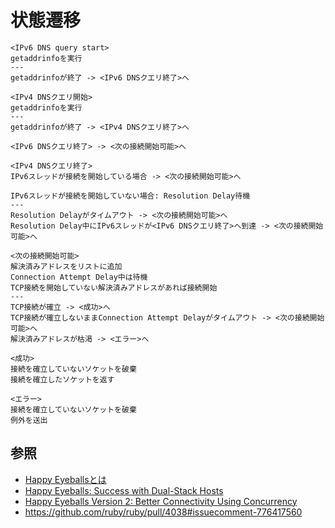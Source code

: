 # 状態遷移

```
<IPv6 DNS query start>
getaddrinfoを実行
---
getaddrinfoが終了 -> <IPv6 DNSクエリ終了>へ

<IPv4 DNSクエリ開始>
getaddrinfoを実行
---
getaddrinfoが終了 -> <IPv4 DNSクエリ終了>へ

<IPv6 DNSクエリ終了> -> <次の接続開始可能>へ

<IPv4 DNSクエリ終了>
IPv6スレッドが接続を開始している場合 -> <次の接続開始可能>へ

IPv6スレッドが接続を開始していない場合: Resolution Delay待機
---
Resolution Delayがタイムアウト -> <次の接続開始可能>へ
Resolution Delay中にIPv6スレッドが<IPv6 DNSクエリ終了>へ到達 -> <次の接続開始可能>へ

<次の接続開始可能>
解決済みアドレスをリストに追加
Connection Attempt Delay中は待機
TCP接続を開始していない解決済みアドレスがあれば接続開始
---
TCP接続が確立 -> <成功>へ
TCP接続が確立しないままConnection Attempt Delayがタイムアウト -> <次の接続開始可能>へ
解決済みアドレスが枯渇 -> <エラー>へ

<成功>
接続を確立していないソケットを破棄
接続を確立したソケットを返す

<エラー>
接続を確立していないソケットを破棄
例外を送出
```

## 参照
- [Happy Eyeballsとは](https://www.nic.ad.jp/ja/basics/terms/happy-eyeballs.html)
- [Happy Eyeballs: Success with Dual-Stack Hosts](https://www.ietf.org/rfc/rfc6555.txt)
- [Happy Eyeballs Version 2: Better Connectivity Using Concurrency](https://www.ietf.org/rfc/rfc8305.txt)
- https://github.com/ruby/ruby/pull/4038#issuecomment-776417560
